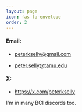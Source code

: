 ```yaml
---
layout: page
icon: fas fa-envelope
order: 2
---
```


#### Email: 
- peterkselly@gmail.com

- peter.selly@tamu.edu



#### X: 
- <https://x.com/peterkselly>

I'm in many BCI discords too.
